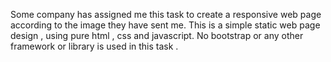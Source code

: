 Some company has assigned me this task to create a responsive web page according to the image they have sent me.
This is a simple static web page design , using pure html , css and javascript.
No bootstrap or any other framework or library is used in this task .

